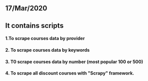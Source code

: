 ## 17/Mar/2020
## It contains scripts 
#### 1.To scrape courses data by provider
#### 2. To scrape courses data by keywords
#### 3. T0 scrape courses data by number (most popular 100 or 500)
#### 4. To scrape all discount courses with "Scrapy" framework.

